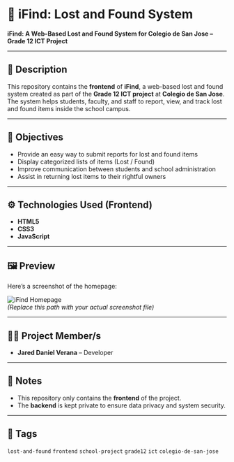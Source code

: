 # 🏫 iFind: Lost and Found System

**iFind: A Web-Based Lost and Found System for Colegio de San Jose – Grade 12 ICT Project**

---

## 📖 Description
This repository contains the **frontend** of **iFind**, a web-based lost and found system created as part of the **Grade 12 ICT project** at **Colegio de San Jose**.  
The system helps students, faculty, and staff to report, view, and track lost and found items inside the school campus.

---

## 🎯 Objectives
- Provide an easy way to submit reports for lost and found items  
- Display categorized lists of items (Lost / Found)  
- Improve communication between students and school administration  
- Assist in returning lost items to their rightful owners  

---

## ⚙️ Technologies Used (Frontend)
- **HTML5**  
- **CSS3**  
- **JavaScript** 

---

## 🖼️ Preview
Here’s a screenshot of the homepage:

![iFind Homepage](./assets/homepage.png)  
*(Replace this path with your actual screenshot file)*

---

## 👩‍💻 Project Member/s
- **Jared Daniel Verana** – Developer  

---

## 📍 Notes
- This repository only contains the **frontend** of the project.  
- The **backend** is kept private to ensure data privacy and system security.  

---

## 📌 Tags
`lost-and-found` `frontend` `school-project` `grade12` `ict` `colegio-de-san-jose`
